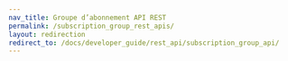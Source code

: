 ```yaml
---
nav_title: Groupe d’abonnement API REST
permalink: /subscription_group_rest_apis/
layout: redirection
redirect_to: /docs/developer_guide/rest_api/subscription_group_api/
---
```

